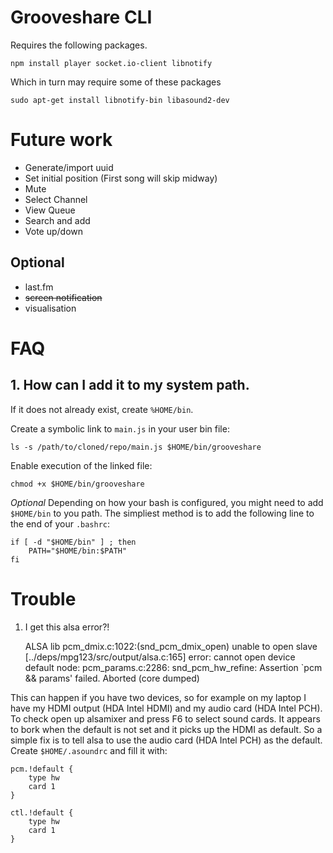 # Grooveshare CLI 

Requires the following packages.

	npm install player socket.io-client libnotify

Which in turn may require some of these packages

	sudo apt-get install libnotify-bin libasound2-dev 

# Future work

- Generate/import uuid
- Set initial position (First song will skip midway)
- Mute
- Select Channel
- View Queue
- Search and add
- Vote up/down


## Optional
- last.fm
- ~~screen notification~~
- visualisation

# FAQ

## 1. How can I add it to my system path. 

If it does not already exist, create ```%HOME/bin```.

Create a symbolic link to ```main.js``` in your user bin file:

	ls -s /path/to/cloned/repo/main.js $HOME/bin/grooveshare

Enable execution of the linked file: 

	chmod +x $HOME/bin/grooveshare

*Optional* Depending on how your bash is configured, you might need to add
```$HOME/bin``` to you path. The simpliest method is to add the following line
to the end of your ```.bashrc```:

	if [ -d "$HOME/bin" ] ; then
	    PATH="$HOME/bin:$PATH"
	fi

# Trouble

1. I get this alsa error?!

	ALSA lib pcm_dmix.c:1022:(snd_pcm_dmix_open) unable to open slave
	[../deps/mpg123/src/output/alsa.c:165] error: cannot open device default
	node: pcm_params.c:2286: snd_pcm_hw_refine: Assertion `pcm && params' failed.
	Aborted (core dumped)

This can happen if you have two devices, so for example on my laptop I have my
HDMI output (HDA Intel HDMI) and my audio card (HDA Intel PCH). To check open
up alsamixer and press F6 to select sound cards. It appears to bork when the
default is not set and it picks up the HDMI as default. So a simple fix is to
tell alsa to use the audio card (HDA Intel PCH) as the default. Create
```$HOME/.asoundrc``` and fill it with:

	pcm.!default {
		type hw
		card 1
	}

	ctl.!default {
		type hw           
		card 1
	}


